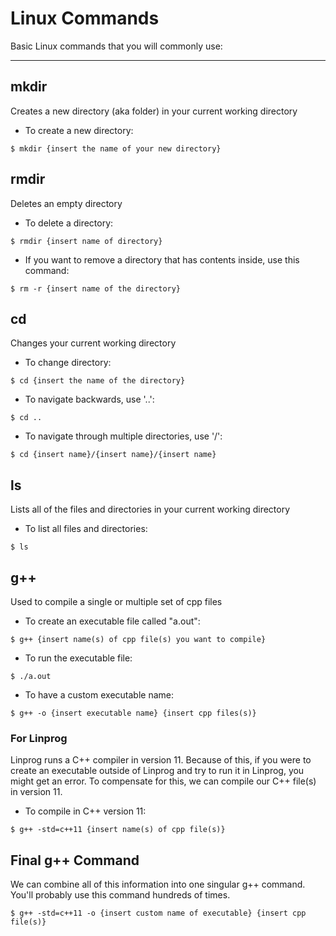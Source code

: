 # Linux Commands

Basic Linux commands that you will commonly use:

---

## mkdir
Creates a new directory (aka folder) in your current working directory

- To create a new directory:
```
$ mkdir {insert the name of your new directory}
```

## rmdir
Deletes an empty directory

- To delete a directory:
```
$ rmdir {insert name of directory}
```

- If you want to remove a directory that has contents inside, use this command:
```
$ rm -r {insert name of the directory}
```

## cd
Changes your current working directory

- To change directory:
```
$ cd {insert the name of the directory}
```

- To navigate backwards, use '..':
```
$ cd ..
```
- To navigate through multiple directories, use '/':
```
$ cd {insert name}/{insert name}/{insert name}
```

## ls
Lists all of the files and directories in your current working directory

- To list all files and directories:
```
$ ls
```

## g++
Used to compile a single or multiple set of cpp files

- To create an executable file called "a.out":
```
$ g++ {insert name(s) of cpp file(s) you want to compile}
```

- To run the executable file:
```
$ ./a.out
```

- To have a custom executable name:
```
$ g++ -o {insert executable name} {insert cpp files(s)}
```

### For Linprog
Linprog runs a C++ compiler in version 11. Because of this, if you were to create an executable outside of Linprog and try to run it in Linprog,
you might get an error. To compensate for this, we can compile our C++ file(s) in version 11.

- To compile in C++ version 11:
```
$ g++ -std=c++11 {insert name(s) of cpp file(s)}
```

## Final g++ Command
We can combine all of this information into one singular g++ command. You'll probably use this command hundreds of times.

```
$ g++ -std=c++11 -o {insert custom name of executable} {insert cpp file(s)}
```
